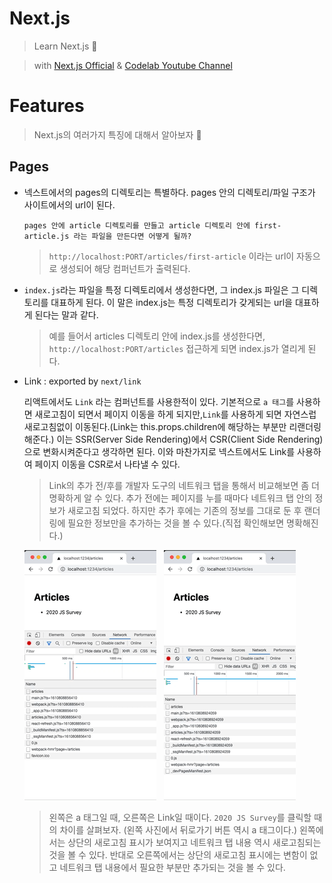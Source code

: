 # Next.js

> Learn Next.js 🚀

> with [Next.js Official](https://nextjs.org/) & [Codelab Youtube Channel](https://www.youtube.com/channel/UC7SGsu80wfuTyQWo-PKatvg)

# Features

> Next.js의 여러가지 특징에 대해서 알아보자 🥸

## Pages

- 넥스트에서의 pages의 디렉토리는 특별하다. pages 안의 디렉토리/파일 구조가 사이트에서의 url이 된다.

  ```
  pages 안에 article 디렉토리를 만들고 article 디렉토리 안에 first-article.js 라는 파일을 만든다면 어떻게 될까?
  ```

  > `http://localhost:PORT/articles/first-article` 이라는 url이 자동으로 생성되어 해당 컴퍼넌트가 출력된다.

- `index.js`라는 파일을 특정 디렉토리에서 생성한다면, 그 index.js 파일은 그 디렉토리를 대표하게 된다. 이 말은 index.js는 특정 디렉토리가 갖게되는 url을 대표하게 된다는 말과 같다.

  > 예를 들어서 articles 디렉토리 안에 index.js를 생성한다면, `http://localhost:PORT/articles` 접근하게 되면 index.js가 열리게 된다.

- Link : exported by `next/link`

  리액트에서도 `Link` 라는 컴퍼넌트를 사용한적이 있다. 기본적으로 `a 태그`를 사용하면 새로고침이 되면서 페이지 이동을 하게 되지만,`Link`를 사용하게 되면 자연스럽 새로고침없이 이동된다.(Link는 this.props.children에 해당하는 부분만 리랜더링 해준다.) 이는 SSR(Server Side Rendering)에서 CSR(Client Side Rendering)으로 변화시켜준다고 생각하면 된다. 이와 마찬가지로 넥스트에서도 Link를 사용하여 페이지 이동을 CSR로서 나타낼 수 있다.

  > Link의 추가 전/후를 개발자 도구의 네트워크 탭을 통해서 비교해보면 좀 더 명확하게 알 수 있다. 추가 전에는 페이지를 누를 때마다 네트워크 탭 안의 정보가 새로고침 되었다. 하지만 추가 후에는 기존의 정보를 그대로 둔 후 랜더링에 필요한 정보만을 추가하는 것을 볼 수 있다.(직접 확인해보면 명확해진다.)

  ![before_link](screenshots/before_link.gif)&nbsp;&nbsp;&nbsp;![after_link](screenshots/after_link.gif)

  > 왼쪽은 a 태그일 때, 오른쪽은 Link일 때이다. `2020 JS Survey`를 클릭할 때의 차이를 살펴보자. (왼쪽 사진에서 뒤로가기 버튼 역시 a 태그이다.) 왼쪽에서는 상단의 새로고침 표시가 보여지고 네트워크 탭 내용 역시 새로고침되는 것을 볼 수 있다. 반대로 오른쪽에서는 상단의 새로고침 표시에는 변함이 없고 네트워크 탭 내용에서 필요한 부분만 추가되는 것을 볼 수 있다.
